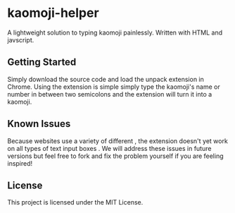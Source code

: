 # kaomoji-helper

A lightweight solution to typing kaomoji painlessly. Written with HTML and javscript. 

## Getting Started

Simply download the source code and load the unpack extension in Chrome. Using the extension is simple simply type the kaomoji's name or number in between two semicolons and the extension will turn it into a kaomoji.

## Known Issues

Because websites use a variety of different , the extension doesn't yet work on all types of text input boxes . We will address these issues in future versions but feel free to fork and fix the problem yourself if you are feeling inspired! 

## License

This project is licensed under the MIT License.
